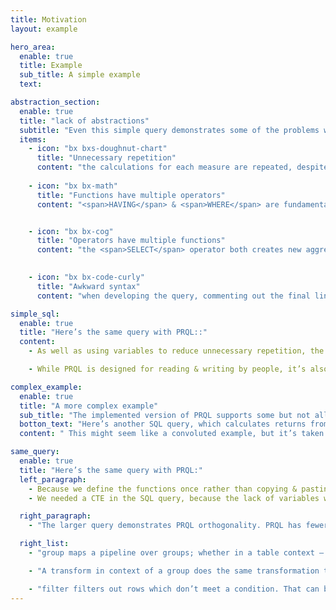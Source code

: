 ```yaml
---
title: Motivation
layout: example

hero_area:
  enable: true
  title: Example
  sub_title: A simple example
  text:

abstraction_section:
  enable: true
  title: "lack of abstractions"
  subtitle: "Even this simple query demonstrates some of the problems with SQL’s lack of abstractions:"
  items:
    - icon: "bx bxs-doughnut-chart"
      title: "Unnecessary repetition"
      content: "the calculations for each measure are repeated, despite deriving from a previous measure. The repetition in the <span>WHERE</span> clause obfuscates the meaning of the expression."
    
    - icon: "bx bx-math"
      title: "Functions have multiple operators"
      content: "<span>HAVING</span> & <span>WHERE</span> are fundamentally similar operations applied at different stages of the pipeline, but SQL’s lack of pipeline-based precedence requires it to have two different operators."


    - icon: "bx bx-cog"
      title: "Operators have multiple functions"
      content: "the <span>SELECT</span> operator both creates new aggregations, and selects which columns to include."

    
    - icon: "bx bx-code-curly"
      title: "Awkward syntax"
      content: "when developing the query, commenting out the final line of the <span>SELECT</span> list causes a syntax error because of how commas are handled, and we need to repeat the columns in the <span>GROUP BY</span>  clause in the <span>SELECT</span>  list."

simple_sql:
  enable: true
  title: "Here’s the same query with PRQL::"
  content:
    - As well as using variables to reduce unnecessary repetition, the query is also more readable — it flows from top to bottom, each line representing a transformation of the previous line’s result. For example, TOP 20 / take 20 modify the final result in both queries — but only PRQL represents it as the final transformation. And context is localized — the aggregate transform is immediately wrapped in a group transform containing the columns to group by.

    - While PRQL is designed for reading & writing by people, it’s also much simpler for code to construct or edit PRQL queries. In SQL, adding a filter to a query involves parsing the query to find and then modify the WHERE statement, or wrapping the existing query in a CTE. In PRQL, adding a filter just involves appending a filter transformation to the query.

complex_example:
  enable: true
  title: "A more complex example"
  sub_title: "The implemented version of PRQL supports some but not all these features."
  botton_text: "Here’s another SQL query, which calculates returns from prices on days with valid prices."
  content: " This might seem like a convoluted example, but it’s taken from a real query. Indeed, it’s also simpler and smaller than the full  logic — note that it starts from price_adjusted, whose logic had to be split into a previous query to avoid the SQL becoming even less readable."

same_query:
  enable: true
  title: "Here’s the same query with PRQL:"
  left_paragraph:
    - Because we define the functions once rather than copying & pasting thecode, we get all the benefits of encapsulation and extensibility —  we have reliable & tested functions, whose purpose is explicit, which we can share across queries and between colleagues.
    - We needed a CTE in the SQL query, because the lack of variables would have required a nested window clause, which isn’t allowed. With PRQL, our logic isn’t constrained by these arbitrary constraints — and is more compressed as a result.

  right_paragraph:
    - "The larger query demonstrates PRQL orthogonality. PRQL has fewer keywords than SQL, and each of them does something specific and composable; for example:"

  right_list:
    - "group maps a pipeline over groups; whether in a table context — GROUP BY in SQL — or within a window — PARTITION BY in SQL."

    - "A transform in context of a group does the same transformation to the group as it would to the table — for example finding the rolling sum of a column. For more on this equivalence, check out group’s documentation"

    - "filter filters out rows which don’t meet a condition. That can be before an aggregate — WHERE in SQL — after an aggregate — HAVING in SQL — or within a window — QUALIFY in SQL."
---
```

